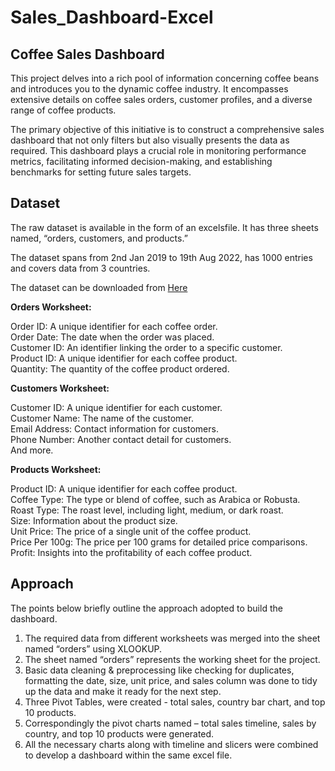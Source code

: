# Sales_Dashboard-Excel

## Coffee Sales Dashboard

This project delves into a rich pool of information concerning coffee beans and 
introduces you to the dynamic coffee industry. It encompasses extensive details 
on coffee sales orders, customer profiles, and a diverse range of coffee products.

The primary objective of this initiative is to construct a comprehensive sales 
dashboard that not only filters but also visually presents the data as required. This 
dashboard plays a crucial role in monitoring performance metrics, facilitating 
informed decision-making, and establishing benchmarks for setting future sales 
targets.

## Dataset

The raw dataset is available in the form of an excelsfile. It has three sheets named, 
“orders, customers, and products.”

The dataset spans from 2nd Jan 2019 to 19th Aug 2022, has 1000 entries and covers
data from 3 countries.

The dataset can be downloaded from [Here](https://www.kaggle.com/datasets/saadharoon27/coffee-bean-sales-raw-dataset/data)

**Orders Worksheet:**

Order ID: A unique identifier for each coffee order.<br>
Order Date: The date when the order was placed.<br>
Customer ID: An identifier linking the order to a specific customer.<br>
Product ID: A unique identifier for each coffee product.<br>
Quantity: The quantity of the coffee product ordered.<br>

**Customers Worksheet:**

Customer ID: A unique identifier for each customer.<br>
Customer Name: The name of the customer.<br>
Email Address: Contact information for customers.<br>
Phone Number: Another contact detail for customers.<br>
And more.<br>

**Products Worksheet:**

Product ID: A unique identifier for each coffee product.<br>
Coffee Type: The type or blend of coffee, such as Arabica or Robusta.<br>
Roast Type: The roast level, including light, medium, or dark roast.<br>
Size: Information about the product size.<br>
Unit Price: The price of a single unit of the coffee product.<br>
Price Per 100g: The price per 100 grams for detailed price comparisons.<br>
Profit: Insights into the profitability of each coffee product.<br>

## Approach

The points below briefly outline the approach adopted to build the dashboard.

1. The required data from different worksheets was merged into the sheet 
named “orders” using XLOOKUP.<br>
2. The sheet named “orders” represents the working sheet for the project.<br>
3. Basic data cleaning & preprocessing like checking for duplicates, 
formatting the date, size, unit price, and sales column was done to tidy up 
the data and make it ready for the next step.<br>
4. Three Pivot Tables, were created - total sales, country bar chart, and top 10 
products.<br>
5. Correspondingly the pivot charts named – total sales timeline, sales by 
country, and top 10 products were generated.<br>
6. All the necessary charts along with timeline and slicers were combined to 
develop a dashboard within the same excel file.<br>

